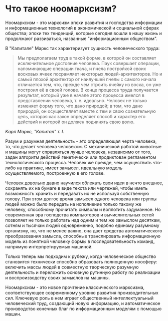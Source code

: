# Что такое ноомарксизм?

Ноомарксизм - это марксизм эпохи развития и господства информации и информационных технологий в экономической и социальной сферах общества; эпохи тех тенденций, которые сегодня вошли в нашу жизнь и продолжают развиваться, названные "информационным обществом".

В "Капитале" Маркс так характеризует сущность человеческого труда:

> Мы предполагаем труд в такой форме, в которой он составляет исключительное достояние человека. Паук совершает операции, напоминающие операции ткача, и пчела постройкой своих восковых ячеек посрамляет некоторых людей-архитекторов. Но и самый плохой архитектор от наилучшей пчелы с самого начала отличается тем, что, прежде чем строить ячейку из воска, он уже построил её в своей голове. В конце процесса труда получается результат, который уже в начале этого процесса имелся в представлении человека, т. е. идеально. Человек не только изменяет форму того, что дано природой; в том, что дано природой, он осуществляет вместе с тем и свою сознательную цель, которая как закон определяет способ и характер его действий и которой он должен подчинять свою волю.

*Карл Маркс, "Капитал" т. I.*

Разум и разумная деятельность - это определяющая черта человека, то, что делает человека человеком. С механической работой животные и машины могут справляться лучше человека, независимо от того, задан алгоритм действий генетически или продиктован регламентом технологического процесса. Человек же прежде, чем осуществить что-либо на практике, имеет замысел, идеальную модель осуществляемого, построенную в его голове.

Человек довольно давно научился облекать свои идеи в нечто внешнее, сохранять их на бумаге в виде текста или чертежей, чтобы иметь возможность хранить и передавать их не используя собственную голову. При этом долгое время замысел одного человека или группы людей можно было передать на исполнение только такому же человеку, способному прочитать символы и воплотить задуманное. Но современная эра господства компьютеров и вычислительных сетей позволяет не только работать над одним и тем же замыслом десяткам, сотням и тысячам людей одновременно, подобно единому разумному организму, но, что не менее важно, она дает средства автоматического преобразования замысла, способные транслировать информационную модель из понятной человеку формы в последовательность команд, напрямую интерпретируемых машиной.

Только теперь мы подходим к рубежу, когда человеческое общество становится технически способно образовать полноценную ноосферу: включить массы людей в совместную творческую разумную деятельность и переложить основную рутинную работу по реализации и воспроизводству своих замыслов на машины.

Ноомарксизм - это новое прочтение классического марксизма, соответствующее современному уровню развития производительных сил. Ключевую роль в нем играет общественный интеллектуальный человеческий труд, создающий новую информацию, и автоматическое производство конечных благ по информационным моделям с помощью машин.
